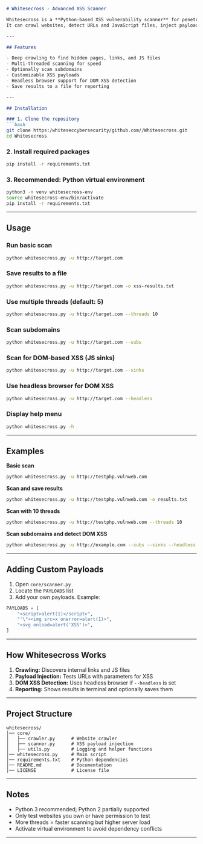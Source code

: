 ````markdown
# Whitesecross - Advanced XSS Scanner

Whitesecross is a **Python-based XSS vulnerability scanner** for penetration testers, bug bounty hunters, and security researchers.  
It can crawl websites, detect URLs and JavaScript files, inject payloads, and report potential XSS vulnerabilities.

---

## Features

- Deep crawling to find hidden pages, links, and JS files  
- Multi-threaded scanning for speed  
- Optionally scan subdomains  
- Customizable XSS payloads  
- Headless browser support for DOM XSS detection  
- Save results to a file for reporting  

---

## Installation

### 1. Clone the repository
```bash
git clone https:/whiteseccybersecurity/github.com//Whitesecross.git
cd Whitesecross
````

### 2. Install required packages

```bash
pip install -r requirements.txt
```

### 3. Recommended: Python virtual environment

```bash
python3 -m venv whitesecross-env
source whitesecross-env/bin/activate
pip install -r requirements.txt
```

---

## Usage

### Run basic scan

```bash
python whitesecross.py -u http://target.com
```

### Save results to a file

```bash
python whitesecross.py -u http://target.com -o xss-results.txt
```

### Use multiple threads (default: 5)

```bash
python whitesecross.py -u http://target.com --threads 10
```

### Scan subdomains

```bash
python whitesecross.py -u http://target.com --subs
```

### Scan for DOM-based XSS (JS sinks)

```bash
python whitesecross.py -u http://target.com --sinks
```

### Use headless browser for DOM XSS

```bash
python whitesecross.py -u http://target.com --headless
```

### Display help menu

```bash
python whitesecross.py -h
```

---

## Examples

**Basic scan**

```bash
python whitesecross.py -u http://testphp.vulnweb.com
```

**Scan and save results**

```bash
python whitesecross.py -u http://testphp.vulnweb.com -o results.txt
```

**Scan with 10 threads**

```bash
python whitesecross.py -u http://testphp.vulnweb.com --threads 10
```

**Scan subdomains and detect DOM XSS**

```bash
python whitesecross.py -u http://example.com --subs --sinks --headless
```

---

## Adding Custom Payloads

1. Open `core/scanner.py`
2. Locate the `PAYLOADS` list
3. Add your own payloads. Example:

```python
PAYLOADS = [
    "<script>alert(1)</script>",
    "'\"><img src=x onerror=alert(1)>",
    "<svg onload=alert('XSS')>",
]
```

---

## How Whitesecross Works

1. **Crawling:** Discovers internal links and JS files
2. **Payload Injection:** Tests URLs with parameters for XSS
3. **DOM XSS Detection:** Uses headless browser if `--headless` is set
4. **Reporting:** Shows results in terminal and optionally saves them

---

## Project Structure

```
whitesecross/
│── core/
│   ├── crawler.py      # Website crawler
│   ├── scanner.py      # XSS payload injection
│   ├── utils.py        # Logging and helper functions
│── whitesecross.py     # Main script
│── requirements.txt    # Python dependencies
│── README.md           # Documentation
│── LICENSE             # License file
```

---

## Notes

* Python 3 recommended; Python 2 partially supported
* Only test websites you own or have permission to test
* More threads = faster scanning but higher server load
* Activate virtual environment to avoid dependency conflicts

---
